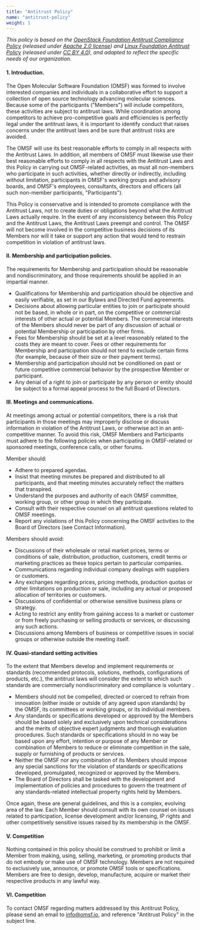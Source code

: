 ```yaml
---
title: "Antitrust Policy"
name: "antitrust-policy"
weight: 1
---
```


_This policy is based on the_ [_OpenStack Foundation Antitrust Compliance Policy_](https://www.openstack.org/legal/antitrust-compliance-policy/) _(released under_ [_Apache 2.0 license_](https://www.apache.org/licenses/LICENSE-2.0)_) and_ [_Linux Foundation Antitrust Policy_](https://www.linuxfoundation.org/antitrust-policy) _(released under_ [_CC BY 4.0_](https://creativecommons.org/licenses/by/4.0/)_), and adapted to reflect the specific needs of our organization._

#### 1. Introduction.

The Open Molecular Software Foundation (OMSF) was formed to involve interested companies and individuals in a collaborative effort to support a collection of open source technology advancing molecular sciences. Because some of the participants (&quot;Members&quot;) will include competitors, these activities are subject to antitrust laws. While coordination among competitors to achieve pro-competitive goals and efficiencies is perfectly legal under the antitrust laws, it is important to identify conduct that raises concerns under the antitrust laws and be sure that antitrust risks are avoided.

The OMSF will use its best reasonable efforts to comply in all respects with the Antitrust Laws.  In addition, all members of OMSF must likewise use their best reasonable efforts to comply in all respects with the Antitrust Laws and this Policy in carrying out OMSF-related activities, as must all non-members who participate in such activities, whether directly or indirectly, including without limitation, participants in OMSF&#39;s working groups and advisory boards, and OMSF&#39;s employees, consultants, directors and officers (all such non-member participants, &quot;Participants&quot;).

This Policy is conservative and is intended to promote compliance with the Antitrust Laws, not to create duties or obligations beyond what the Antitrust Laws actually require. In the event of any inconsistency between this Policy and the Antitrust Laws, the Antitrust Laws preempt and control. The OMSF will not become involved in the competitive business decisions of its Members nor will it take or support any action that would tend to restrain competition in violation of antitrust laws.

#### II. Membership and participation policies.

The requirements for Membership and participation should be reasonable and nondiscriminatory, and those requirements should be applied in an impartial manner.

- Qualifications for Membership and participation should be objective and easily verifiable, as set in our Bylaws and Directed Fund agreements.
- Decisions about allowing particular entities to join or participate should not be based, in whole or in part, on the competitive or commercial interests of other actual or potential Members. The commercial interests of the Members should never be part of any discussion of actual or potential Membership or participation by other firms.
- Fees for Membership should be set at a level reasonably related to the costs they are meant to cover. Fees or other requirements for Membership and participation should not tend to exclude certain firms (for example, because of their size or their payment terms).
- Membership and participation should not be conditioned on past or future competitive commercial behavior by the prospective Member or participant.
- Any denial of a right to join or participate by any person or entity should be subject to a formal appeal process to the full Board of Directors.

#### III. Meetings and communications.

At meetings among actual or potential competitors, there is a risk that participants in those meetings may improperly disclose or discuss information in violation of the Antitrust Laws, or otherwise act in an anti-competitive manner.  To avoid this risk, OMSF Members and Participants must adhere to the following policies when participating in OMSF-related or sponsored meetings, conference calls, or other forums.

Member should:

- Adhere to prepared agendas.
- Insist that meeting minutes be prepared and distributed to all participants, and that meeting minutes accurately reflect the matters that transpired.
- Understand the purposes and authority of each OMSF committee, working group, or other group in which they participate.
- Consult with their respective counsel on all antitrust questions related to OMSF meetings.
- Report any violations of this Policy concerning the OMSF activities to the Board of Directors (see Contact Information).

Members should avoid:

- Discussions of their wholesale or retail market prices, terms or conditions of sale, distribution, production, customers, credit terms or marketing practices as these topics pertain to particular companies.
- Communications regarding individual company dealings with suppliers or customers.
- Any exchanges regarding prices, pricing methods, production quotas or other limitations on production or sale, including any actual or proposed allocation of territories or customers.
- Discussions of confidential or otherwise sensitive business plans or strategy.
- Acting to restrict any entity from gaining access to a market or customer or from freely purchasing or selling products or services, or discussing any such actions.
- Discussions among Members of business or competitive issues in social groups or otherwise outside the meeting itself.

#### IV. Quasi-standard setting activities

To the extent that Members develop and implement requirements or standards (recommended protocols, solutions, methods, configurations of products, etc.), the antitrust laws will consider the extent to which such standards are commercially nondiscriminatory and compliance is voluntary .

- Members should not be compelled, directed or coerced to refrain from innovation (either inside or outside of any agreed upon standards) by the OMSF, its committees or working groups, or its individual members.
- Any standards or specifications developed or approved by the Members should be based solely and exclusively upon technical considerations and the merits of objective expert judgments and thorough evaluation procedures. Such standards or specifications should in no way be based upon any effort, intention or purpose of any Member or combination of Members to reduce or eliminate competition in the sale, supply or furnishing of products or services.
- Neither the OMSF nor any combination of its Members should impose any special sanctions for the violation of standards or specifications developed, promulgated, recognized or approved by the Members.
- The Board of Directors shall be tasked with the development and implementation of policies and procedures to govern the treatment of any standards-related intellectual property rights held by Members.

Once again, these are general guidelines, and this is a complex, evolving area of the law. Each Member should consult with its own counsel on issues related to participation, license development and/or licensing, IP rights and other competitively sensitive issues raised by its membership in the OMSF.

#### V. Competition

Nothing contained in this policy should be construed to prohibit or limit a Member from making, using, selling, marketing, or promoting products that do not embody or make use of OMSF technology. Members are not required to exclusively use, announce, or promote OMSF tools or specifications. Members are free to design, develop, manufacture, acquire or market their respective products in any lawful way.

#### VI. Competition

To contact OMSF regarding matters addressed by this Antitrust Policy, please send an email to info@omsf.io, and reference &quot;Antitrust Policy&quot; in the subject line.
